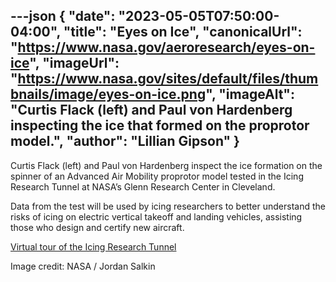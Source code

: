 ---json
{
  "date": "2023-05-05T07:50:00-04:00",
  "title": "Eyes on Ice",
  "canonicalUrl": "https://www.nasa.gov/aeroresearch/eyes-on-ice",
  "imageUrl": "https://www.nasa.gov/sites/default/files/thumbnails/image/eyes-on-ice.png",
  "imageAlt": "Curtis Flack (left) and Paul von Hardenberg inspecting the ice that formed on the proprotor model.",
  "author": "Lillian Gipson"
}
---

Curtis Flack (left) and Paul von Hardenberg inspect the ice formation on the spinner of an Advanced Air Mobility proprotor model tested in the Icing Research Tunnel at NASA’s Glenn Research Center in Cleveland.

Data from the test will be used by icing researchers to better understand the risks of icing on electric vertical takeoff and landing vehicles, assisting those who design and certify new aircraft.

[Virtual tour of the Icing Research Tunnel](https://www.nasa.gov/specials/irt360/?utm_source=TWITTER&utm_medium=NASAaero&utm_campaign=NASASocial&linkId=205748907&fbclid=IwAR18oVHVlYR1uzXxY3cjgTuyLooqpepxQz1BQ75B4kEYG4hcHaqvEHaCrgU)

Image credit: NASA / Jordan Salkin
